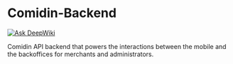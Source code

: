 # Comidin-Backend
<a href="https://deepwiki.com/ComidinApp/Comidin-Backend"><img src="https://deepwiki.com/badge.svg" alt="Ask DeepWiki"></a>


Comidin API backend that powers the interactions between the mobile and the backoffices for merchants and administrators.
